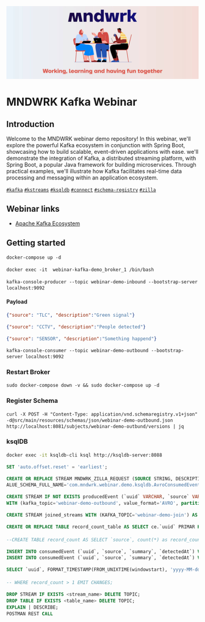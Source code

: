 ![cover](./src/main/resources/img/cover.jpg)
# MNDWRK Kafka Webinar

## Introduction

Welcome to the MNDWRK webinar demo repository! In this webinar, we'll explore the powerful Kafka ecosystem in conjunction with Spring Boot, showcasing how to build scalable, event-driven applications with ease.
we'll demonstrate the integration of Kafka, a distributed streaming platform, with Spring Boot, a popular Java framework for building microservices. Through practical examples, we'll illustrate how Kafka facilitates real-time data processing and messaging within an application ecosystem.

[`#kafka`](#) [`#kstreams`](#) [`#ksqldb`](#) [`#connect`](#) [`#schema-registry`](#) [`#zilla`](#)

## Webinar links

 - [Apache Kafka Ecosystem](https://www.mndwrk.com/events/digitalk-webinar-apache-kafka-ecosystem)

## Getting started

```console
docker-compose up -d

docker exec -it  webinar-kafka-demo_broker_1 /bin/bash

kafka-console-producer --topic webinar-demo-inbound --bootstrap-server localhost:9092

```

#### Payload

```json
{"source": "TLC", "description":"Green signal"}
```

```json
{"source": "CCTV", "description":"People detected"}
```

```json
{"source": "SENSOR", "description":"Something happend"}
```

```console
kafka-console-consumer --topic webinar-demo-outbound --bootstrap-server localhost:9092
```

### Restart Broker

```console
sudo docker-compose down -v && sudo docker-compose up -d
```

### Register Schema
```
curl -X POST -H "Content-Type: application/vnd.schemaregistry.v1+json" -d@src/main/resources/schemas/json/webinar-demo-outbound.json http://localhost:8081/subjects/webinar-demo-outbund/versions | jq
```

### ksqlDB
```sh
docker exec -it ksqldb-cli ksql http://ksqldb-server:8088
```

```sql
SET 'auto.offset.reset' = 'earliest';
```

```sql
CREATE OR REPLACE STREAM MNDWRK_ZILLA_REQUEST (SOURCE STRING, DESCRIPTION STRING) WITH (KAFKA_TOPIC='mndwrk-zilla-request', KEY_FORMAT='KAFKA', PARTITIONS=1, VALUE_FORMAT='AVRO', V
ALUE_SCHEMA_FULL_NAME='com.mndwrk.webinar.demo.ksqldb.AvroConsumedEvent');
```

```sql
CREATE STREAM IF NOT EXISTS producedEvent (`uuid` VARCHAR, `source` VARCHAR, `summary` VARCHAR, `processedBy` VARCHAR, `detectedAt` TIMESTAMP)
WITH (kafka_topic='webinar-demo-outbound', value_format='AVRO', partitions=10, VALUE_SCHEMA_FULL_NAME='com.mndwrk.webinar.demo.ksqldb.AvroProducedEvent');
```

```sql
CREATE STREAM joined_streams WITH (KAFKA_TOPIC='webinar-demo-join') AS SELECT * FROM consumedEvent ce LEFT JOIN producedEvent pe WITHIN 10 SECONDS ON ce.`uuid` = pe.`uuid` EMIT CHANGES;
```

```sql
CREATE OR REPLACE TABLE record_count_table AS SELECT ce.`uuid` PRIMAR KEY, count(*) as record_count FROM consumedEvent ce WINDOW TUMBLING(SIZE 10 SECONDS) GROUP BY ce.`uuid` EMIT CHANGES;

--CREATE TABLE record_count AS SELECT `source`, count(*) as record_count FROM consumedEvent WINDOW TUMBLING(SIZE 5 SECONDS) GROUP BY `source` EMIT CHANGES;
```

```sql
INSERT INTO consumedEvent (`uuid`, `source`, `summary`, `detectedAt`) VALUES (UUID(), 'CCTV' , 'KSQLDBStream', '2022-11-03T11:39:03.001');
INSERT INTO consumedEvent (`uuid`, `source`, `summary`, `detectedAt`) VALUES ('aad4374b-42dd-4876-bdd2-a4a8c836f7c3', 'CCTV' , 'KSQLDBStream', '2022-11-03T11:39:03.001');
```

```sql
SELECT `uuid`, FORMAT_TIMESTAMP(FROM_UNIXTIME(windowstart), 'yyyy-MM-dd HH:mm:ss.SSS') as wstart, FORMAT_TIMESTAMP(FROM_UNIXTIME(windowend), 'yyyy-MM-dd HH:mm:ss.SSS') wend, record_count FROM record_count_table;

-- WHERE record_count > 1 EMIT CHANGES;

```

```sql
DROP STREAM IF EXISTS <stream_name> DELETE TOPIC;
DROP TABLE IF EXISTS <table_name> DELETE TOPIC;
EXPLAIN | DESCRIBE;
POSTMAN REST CALL
```